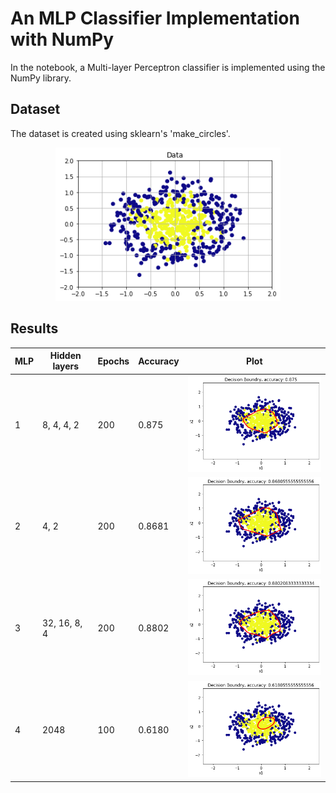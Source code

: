# An MLP Classifier Implementation with NumPy

In the notebook, a Multi-layer Perceptron classifier is implemented using the NumPy library.

## Dataset

The dataset is created using sklearn's 'make_circles'.

<p align="center">
<img width="360" src="./dataset.png">
</p>

## Results
<div align="center">

<table class="tg">
<thead>
  <tr>
    <th class="tg-0pky">MLP</th>
    <th class="tg-0pky">Hidden layers</th>
    <th class="tg-0lax">Epochs</th>
    <th class="tg-0lax">Accuracy</th>
    <th class="tg-0lax">Plot</th>
  </tr>
</thead>
<tbody>
  <tr>
    <td class="tg-0lax">1</td>
    <td class="tg-0lax">8, 4, 4, 2</td>
    <td class="tg-0lax">200</td>
    <td class="tg-0lax">0.875</td>
    <td class="tg-0lax"><img width="360" src="./mlp1.png"></td>
  </tr>
  <tr>
    <td class="tg-0lax">2</td>
    <td class="tg-0lax">4, 2</td>
    <td class="tg-0lax">200</td>
    <td class="tg-0lax">0.8681</td>
    <td class="tg-0lax"><img width="360" src="./mlp2.png"></td>
  </tr>
  <tr>
    <td class="tg-0lax">3</td>
    <td class="tg-0lax">32, 16, 8, 4</td>
    <td class="tg-0lax">200</td>
    <td class="tg-0lax">0.8802</td>
    <td class="tg-0lax"><img width="360" src="./mlp3.png"></td>
  </tr>
  <tr>
    <td class="tg-0pky">4</td>
    <td class="tg-0pky">2048</td>
    <td class="tg-0lax">100</td>
    <td class="tg-0lax">0.6180</td>
    <td class="tg-0lax"><img width="360" src="./mlp4.png"></td>
  </tr>
</tbody>
</table>
</div>
